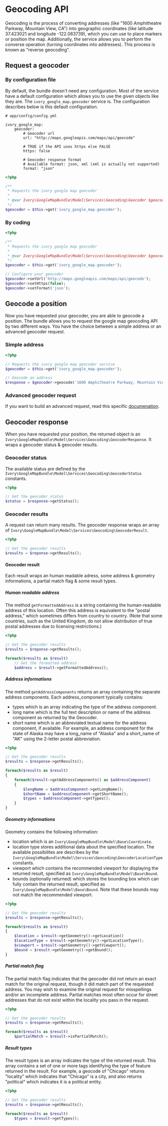 # Geocoding API

Geocoding is the process of converting addresses (like "1600 Amphitheatre Parkway, Mountain View, CA") into geographic coordinates (like latitude 37.423021 and longitude -122.083739), which you can use to place markers or position the map. 
Additionally, the service allows you to perform the converse operation (turning coordinates into addresses). This process is known as "reverse geocoding".

## Request a geocoder

### By configuration file

By default, the bundle doesn't need any configuration. Most of the service have a default configuration which allows you to use the given objects like they are.
The ``ivory_google_map.geocoder`` service is. The configuration describes below is this default configuration.

```
# app/config/config.yml

ivory_google_map:
    geocoder:
        # Geocoder url
        url: "http://maps.googleapis.com/maps/api/geocode"

        # TRUE if the API uses https else FALSE
        https: false

        # Geocoder response format
        # Available format: json, xml (xml is actually not supported)
        format: "json"
```

``` php
<?php

/**
 * Requests the ivory google map geocoder
 *
 * @var Ivory\GoogleMapBundle\Model\Services\Geocoding\Geocoder $geocoder
 */
$geocoder = $this->get('ivory_google_map.geocoder');
```

### By coding

``` php
<?php

/**
 * Requests the ivory google map geocoder
 *
 * @var Ivory\GoogleMapBundle\Model\Services\Geocoding\Geocoder $geocoder
 */
$geocoder = $this->get('ivory_google_map.geocoder');

// Configure your geocoder
$geocoder->setUrl('http://maps.googleapis.com/maps/api/geocode');
$geocoder->setHttps(false);
$geocoder->setFormat('json');
```

## Geocode a position

Now you have requested your geocoder, you are able to geocode a position. The bundle allows you to request the google map geocoding API by two different ways.
You have the choice between a simple address or an advanced geocoder request.

### Simple address

``` php
<?php

// Requests the ivory google map geocoder service
$geocoder = $this->get('ivory_google_map.geocoder');

// Geocode an address
$response = $geocoder->geocode('1600 Amphitheatre Parkway, Mountain View, CA');
```

### Advanced geocoder request

If you want to build an advanced request, read this specific [documenation](http://github.com/egeloen/IvoryGoogleMapBundle/blob/master/Resources/doc/usage/services/geocoding/geocoder_request.md).

## Geocoder response

When you have requested your position, the returned object is an ``Ivory\GoogleMapBundle\Model\Services\Geocoding\GeocoderResponse``. It wraps a geocoder status & geocoder results.

### Geocoder status

The available status are defined by the ``Ivory\GoogleMapBundle\Model\Services\Geocoding\GeocoderStatus`` constants.

``` php
<?php

// Get the geocoder status
$status = $response->getStatus();
```

### Geocoder results

A request can return many results. The geocoder response wraps an array of ``Ivory\GoogleMapBundle\Model\Services\Geocoding\GeocoderResult``.

``` php
<?php

// Get the geocoder results
$results = $reponse->getResults();
```

#### Geocoder result

Each result wraps an human readable adress, some address & geometry informations, a partial match flag & some result types.

##### Human readable address

The method ``getFormattedAddress`` is a string containing the human-readable address of this location. 
Often this address is equivalent to the "postal address," which sometimes differs from country to country. (Note that some countries, such as the United Kingdom, do not allow distribution of true postal addresses due to licensing restrictions.)

``` php
<?php

// Get the geocoder results
$results = $reponse->getResults();

foreach($results as $result)
    // Get the formatted address
    $address = $result->getFormattedAddress();
```

##### Address informations

The method ``getAddressComponents`` returns an array containing the separate address components. Each address_component typically contains:

   - types which is an array indicating the type of the address component.
   - long name which is the full text description or name of the address component as returned by the Geocoder.
   - short name which is an abbreviated textual name for the address component, if available. For example, an address component for the state of Alaska may have a long_name of "Alaska" and a short_name of "AK" using the 2-letter postal abbreviation.

``` php
<?php

// Get the geocoder results
$results = $response->getResults();

foreach($results as $result)
{
    foreach($result->getAddressComponents() as $addressComponent)
    {
        $longName = $addressComponent->getLongName();
        $shortName = $addressComponent->getShortName();
        $types = $addressComponent->getTypes();
    }
}
```

##### Geometry informations

Geometry contains the following information:

   - location which is an ``Ivory\GoogleMapBundle\Model\Base\Coordinate``.
   - location type stores additional data about the specified location. The available possibilites are describes by the ``Ivory\GoogleMapBundle\Model\Services\Geocoding\GeocoderLocationType`` constants.
   - viewport which contains the recommended viewport for displaying the returned result, specified as ``Ivory\GoogleMapBundle\Model\Base\Bound``.
   - bounds (optionally returned) which stores the bounding box which can fully contain the returned result, specified as ``Ivory\GoogleMapBundle\Model\Base\Bound``. Note that these bounds may not match the recommended viewport.

``` php
<?php

// Get the geocoder results
$results = $response->getResults();

foreach($results as $result)
{
    $location = $result->getGeometry()->getLocation()   
    $locationType = $result->getGeometry()->getLocationType();
    $viewport = $result->getGeometry()->getViewport();
    $bound = $result->getGeometry()->getBound();
}
```

##### Partial match flag

The partial match flag indicates that the geocoder did not return an exact match for the original request, though it did match part of the requested address. 
You may wish to examine the original request for misspellings and/or an incomplete address. 
Partial matches most often occur for street addresses that do not exist within the locality you pass in the request.

``` php
<?php

// Get the geocoder results
$results = $response->getResults();

foreach($results as $result)
    $partialMatch = $result->isPartialMatch();
```

##### Result types

The result types is an array indicates the type of the returned result. 
This array contains a set of one or more tags identifying the type of feature returned in the result. 
For example, a geocode of "Chicago" returns "locality" which indicates that "Chicago" is a city, and also returns "political" which indicates it is a political entity.

``` php
<?php

// Get the geocoder results
$results = $response->getResults();

foreach($results as $result)
    $types = $result->getTypes();
```
